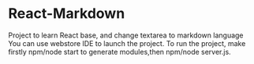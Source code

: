 # React-Markdown

Project to learn React base, and change textarea to markdown language
You can use webstore IDE to launch the project.
To run the project, make firstly npm/node start to generate modules,then npm/node server.js.
